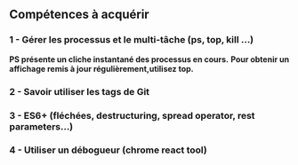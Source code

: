 ## Compétences à acquérir

### 1 - Gérer les processus et le multi-tâche (ps, top, kill ...)
**PS présente un cliche instantané des processus  en  cours.**
**Pour obtenir  un  affichage  remis  à jour régulièrement,utilisez top.**

### 2 - Savoir utiliser les tags de Git

### 3 - ES6+ (fléchées, destructuring, spread operator, rest parameters...)

### 4 - Utiliser un débogueur (chrome react tool)
